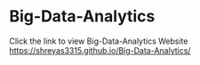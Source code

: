 # Big-Data-Analytics

Click the link to view Big-Data-Analytics Website
https://shreyas3315.github.io/Big-Data-Analytics/
